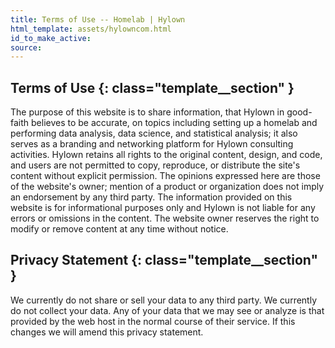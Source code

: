 ```yaml
---
title: Terms of Use -- Homelab | Hylown
html_template: assets/hylowncom.html
id_to_make_active: 
source: 
---
```


## Terms of Use {: class="template__section" }

<p class="outro">
The purpose of this website is to share information, that Hylown in good-faith believes to be accurate, on topics including setting up a homelab and performing data analysis, data science, and statistical analysis; it also serves as a branding and networking platform for Hylown consulting activities.  Hylown retains all rights to the original content, design, and code, and users are not permitted to copy, reproduce, or distribute the site's content without explicit permission. The opinions expressed here are those of the website's owner; mention of a product or organization does not imply an endorsement by any third party. The information provided on this website is for informational purposes only and Hylown is not liable for any errors or omissions in the content. The website owner reserves the right to modify or remove content at any time without notice.
</p>

## Privacy Statement {: class="template__section" }

<p class="outro">
We currently do not share or sell your data to any third party.  We currently do not collect your data.  Any of your data that we may see or analyze is that provided by the web host in the normal course of their service. If this changes we will amend this privacy statement.
</p>

<p style="padding-bottom:200px"></p>